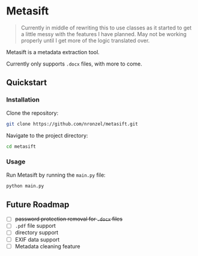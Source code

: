 # Metasift

> Currently in middle of rewriting this to use classes as it started to
> get a little messy with the features I have planned. May not be working
> properly until I get more of the logic translated over.

Metasift is a metadata extraction tool.

Currently only supports `.docx` files, with more to come.

## Quickstart

### Installation

Clone the repository:

```bash
git clone https://github.com/nronzel/metasift.git
```

Navigate to the project directory:

```bash
cd metasift
```

### Usage

Run Metasift by running the `main.py` file:

```bash
python main.py
```

## Future Roadmap

- [ ] ~~password protection removal for `.docx` files~~
- [ ] `.pdf` file support
- [ ] directory support
- [ ] EXIF data support
- [ ] Metadata cleaning feature
